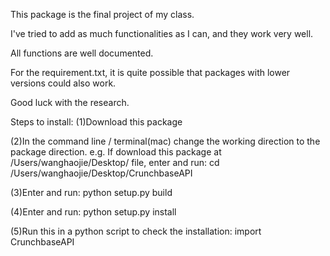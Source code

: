 This package is the final project of my class.

I've tried to add as much functionalities as I can, and they work very well. 

All functions are well documented.

For the requirement.txt, it is quite possible that packages with lower versions could also work.

Good luck with the research.


Steps to install:
(1)Download this package

(2)In the command line / terminal(mac) change the working direction to the package direction.
e.g. If download this package at /Users/wanghaojie/Desktop/ file, 
enter and run: cd /Users/wanghaojie/Desktop/CrunchbaseAPI

(3)Enter and run: python setup.py build

(4)Enter and run: python setup.py install

(5)Run this in a python script to check the installation: import CrunchbaseAPI


